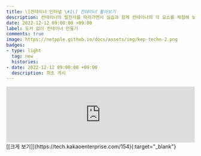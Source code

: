 ```yaml
---
title: \[컨테이너 인터널 \#1\] 컨테이너 톺아보기   
description: 컨테이너의 발전사를 따라가면서 실습과 함께 컨테이너의 각 요소를 체험해 보실 수 있습니다. 교육이나 발표에서 잘 다루지 못했던 부분도 보완하다 보니 분량이 상당한데요. 책이라 생각하시고 여유를 갖고 공부하시면 도움이 되실 것 같습니다. 본 연재는 도커와 같은 툴 도움없이 컨테이너를 직접 만들어 봄으로써 컨테이너를 본질적으로 이해하는 것을 목표로 합니다.            
date: 2022-12-12 09:00:00 +09:00  
label: 도커 없이 컨테이너 만들기   
comments: true  
image: https://netpple.github.io/docs/assets/img/kep-techn-2.png  
badges:
- type: light  
  tag: new  
  histories:
- date: 2022-12-12 09:00:00 +09:00    
  description: 최초 게시
---
```

<div class="responsive-wrap">
  <iframe src="https://tech.kakaoenterprise.com/154" frameborder="0" width="100%" allowfullscreen="true" mozallowfullscreen="true" webkitallowfullscreen="true"></iframe>
</div>
[[크게 보기]](https://tech.kakaoenterprise.com/154){:target="_blank"}